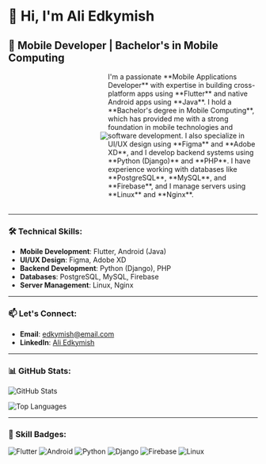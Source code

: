 # 👋 Hi, I'm Ali Edkymish

## 📱 Mobile Developer | Bachelor's in Mobile Computing

<div style="display: flex; align-items: center;">
  <div style="flex: 40%; text-align: right;">
    <img src="https://media.giphy.com/media/SWoSkN6DxTszqIKEqv/giphy.gif" align="right">
  </div>
  <div style="flex: 60%;">
    I'm a passionate **Mobile Applications Developer** with expertise in building cross-platform apps using **Flutter** and native Android apps using **Java**. I hold a **Bachelor's degree in Mobile Computing**, which has provided me with a strong foundation in mobile technologies and software development. I also specialize in UI/UX design using **Figma** and **Adobe XD**, and I develop backend systems using **Python (Django)** and **PHP**. I have experience working with databases like **PostgreSQL**, **MySQL**, and **Firebase**, and I manage servers using **Linux** and **Nginx**.
  </div>
</div><br/>

---

### 🛠 Technical Skills:

- **Mobile Development**: Flutter, Android (Java)
- **UI/UX Design**: Figma, Adobe XD
- **Backend Development**: Python (Django), PHP
- **Databases**: PostgreSQL, MySQL, Firebase
- **Server Management**: Linux, Nginx

---

### 📫 Let's Connect:

- **Email**: [edkymish@email.com](mailto:edkymish@email.com)
- **LinkedIn**: [Ali Edkymish]([https://www.linkedin.com/in/yourprofile](https://www.linkedin.com/in/ali-edkymish/))

---

### 📊 GitHub Stats:

![GitHub Stats](https://github-readme-stats.vercel.app/api?username=aedkymish&show_icons=true&theme=dark)

![Top Languages](https://github-readme-stats.vercel.app/api/top-langs/?username=aedkymish&layout=compact&theme=dark)

---

### 🎨 Skill Badges:

![Flutter](https://img.shields.io/badge/Flutter-02569B?style=for-the-badge&logo=flutter&logoColor=white)
![Android](https://img.shields.io/badge/Android-3DDC84?style=for-the-badge&logo=android&logoColor=white)
![Python](https://img.shields.io/badge/Python-3776AB?style=for-the-badge&logo=python&logoColor=white)
![Django](https://img.shields.io/badge/Django-092E20?style=for-the-badge&logo=django&logoColor=white)
![Firebase](https://img.shields.io/badge/Firebase-FFCA28?style=for-the-badge&logo=firebase&logoColor=black)
![Linux](https://img.shields.io/badge/Linux-FCC624?style=for-the-badge&logo=linux&logoColor=black)
